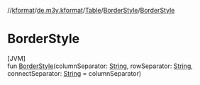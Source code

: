 //[kformat](../../../../index.md)/[de.m3y.kformat](../../index.md)/[Table](../index.md)/[BorderStyle](index.md)/[BorderStyle](-border-style.md)

# BorderStyle

[JVM]\
fun [BorderStyle](-border-style.md)(columnSeparator: [String](https://kotlinlang.org/api/latest/jvm/stdlib/kotlin/-string/index.html), rowSeparator: [String](https://kotlinlang.org/api/latest/jvm/stdlib/kotlin/-string/index.html), connectSeparator: [String](https://kotlinlang.org/api/latest/jvm/stdlib/kotlin/-string/index.html) = columnSeparator)
